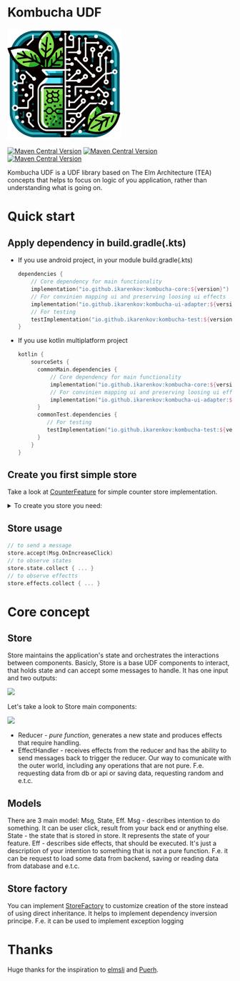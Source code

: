 # Kombucha UDF

<img src=".idea/icon.png" width=256>

[![Maven Central Version](https://img.shields.io/maven-central/v/io.github.ikarenkov/kombucha-core?label=kombucha-core&labelColor=005464&color=82e24c)](https://central.sonatype.com/artifact/io.github.ikarenkov/kombucha-core)
[![Maven Central Version](https://img.shields.io/maven-central/v/io.github.ikarenkov/kombucha-test?label=kombucha-test&labelColor=005464&color=82e24c)](https://central.sonatype.com/artifact/io.github.ikarenkov/kombucha-test)
[![Maven Central Version](https://img.shields.io/maven-central/v/io.github.ikarenkov/kombucha-ui-adapter?label=kombucha-ui-adapter&labelColor=005464&color=82e24c)
](https://central.sonatype.com/artifact/io.github.ikarenkov/kombucha-ui-adapter)

Kombucha UDF is a UDF library based on The Elm Architecture (TEA) concepts that helps to focus on logic of you application, rather than understanding
what is going on.

# Quick start

## Apply dependency in build.gradle(.kts)

* If you use android project, in your module build.gradle(.kts)
    ```kotlin
    dependencies {
        // Core dependency for main functionality
        implementation("io.github.ikarenkov:kombucha-core:${version}")
        // For convinien mapping ui and preserving loosing ui effects
        implementation("io.github.ikarenkov:kombucha-ui-adapter:${version}")
        // For testing
        testImplementation("io.github.ikarenkov:kombucha-test:${version}")    
    }
    ```
* If you use kotlin multiplatform project
    ```kotlin
    kotlin {
        sourceSets {
          commonMain.dependencies {
              // Core dependency for main functionality
              implementation("io.github.ikarenkov:kombucha-core:${version}")
              // For convinien mapping ui and preserving loosing ui effects
              implementation("io.github.ikarenkov:kombucha-ui-adapter:${version}")
          }
          commonTest.dependencies {
             // For testing
             testImplementation("io.github.ikarenkov:kombucha-test:${version}")
          }
        }
    }
    ```

## Create you first simple store

Take a look at [CounterFeature](sample/features/counter/impl/src/main/kotlin/io/github/ikarenkov/kombucha/sample/counter/impl/CounterFeature.kt) for
simple counter store implementation.

<details>
  <summary>To create you store you need:</summary>

1. Create an object named ${YourFeatureName}Feature and define your `Msg`, `State` and `Eff` inside.
2. Create reducer, that implements your business logic. Take a look to
   the [counterDslReducerReducer](sample/features/counter/impl/src/main/kotlin/io/github/ikarenkov/kombucha/sample/counter/impl/CounterFeature.kt#L70)
3. Create `EffectHandler` for side effects and unstable behavior.
   [CounterEffectHandle](sample/features/counter/impl/src/main/kotlin/io/github/ikarenkov/kombucha/sample/counter/impl/CounterEffectHandler.kt)
4. Create a store named ${YourFeatureName}Store and inherited
   from [Store](kombucha/core/src/commonMain/kotlin/io/github/ikarenkov/kombucha/store/Store.kt), defining initial state, using
   created `counterDslReducerReducer` and `CounterEffectHandler`.

</details>

## Store usage

```Kotlin
// to send a message
store.accept(Msg.OnIncreaseClick)
// to observe states
store.state.collect { ... }
// to observe effectts
store.effects.collect { ... }
```

# Core concept

## Store

Store maintains the application's state and orchestrates the interactions between components.
Basicly, Store is a base UDF components to interact, that holds state and can accept some messages to handle. It has one input and two outputs:

<img src="https://github.com/ikarenkov/Kombucha-UDF/assets/17216532/09fff09b-f7f9-42c9-ab73-ce3f2f25fb9a" width="600">

Let's take a look to Store main components:

<img src="https://github.com/ikarenkov/Kombucha-UDF/assets/17216532/9669c03c-2d9d-4610-a30a-58619a4bcfb7" width="600">

* Reducer - *pure function*, generates a new state and produces effects that require handling.
* EffectHandler - receives effects from the reducer and has the ability to send messages back to trigger the reducer. Our way to comunicate with the
  outer world, including any operations that are not pure. F.e. requesting data from db or api or saving data, requesting random and e.t.c.

## Models

There are 3 main model: Msg, State, Eff.
Msg - describes intention to do something. It can be user click, result from your back end or anything else.
State - the state that is stored in store. It represents the state of your feature.
Eff - describes side effects, that should be executed. It's just a description of your intention to something that is not a pure function. F.e. it
can be request to load some data from backend, saving or reading data from database and e.t.c.

## Store factory

You can implement [StoreFactory](kombucha/core/src/commonMain/kotlin/io/github/ikarenkov/kombucha/store/StoreFactory.kt) to customize creation of the
store instead of using direct inheritance. It helps to implement dependency inversion principe. F.e. it can be used to implement exception logging

# Thanks

Huge thanks for the inspiration to [elmsli](https://github.com/vivid-money/elmslie) and [Puerh](https://github.com/Mishkun/Puerh).
